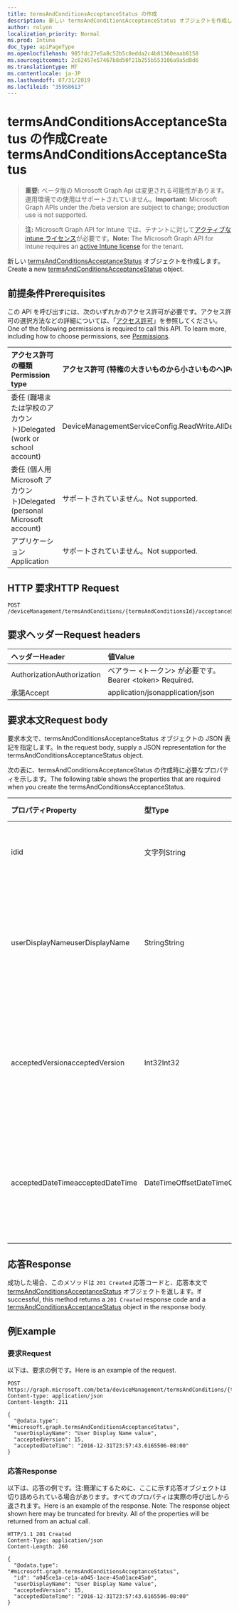 ```yaml
---
title: termsAndConditionsAcceptanceStatus の作成
description: 新しい termsAndConditionsAcceptanceStatus オブジェクトを作成します。
author: rolyon
localization_priority: Normal
ms.prod: Intune
doc_type: apiPageType
ms.openlocfilehash: 985fdc27e5a8c52b5c8edda2c4b81360eaab8158
ms.sourcegitcommit: 2c62457e57467b8d50f21b255b553106a9a5d8d6
ms.translationtype: MT
ms.contentlocale: ja-JP
ms.lasthandoff: 07/31/2019
ms.locfileid: "35958613"
---
```

# <a name="create-termsandconditionsacceptancestatus"></a><span data-ttu-id="75245-103">termsAndConditionsAcceptanceStatus の作成</span><span class="sxs-lookup"><span data-stu-id="75245-103">Create termsAndConditionsAcceptanceStatus</span></span>

> <span data-ttu-id="75245-104">**重要:** ベータ版の Microsoft Graph Api は変更される可能性があります。運用環境での使用はサポートされていません。</span><span class="sxs-lookup"><span data-stu-id="75245-104">**Important:** Microsoft Graph APIs under the /beta version are subject to change; production use is not supported.</span></span>

> <span data-ttu-id="75245-105">**注:** Microsoft Graph API for Intune では、テナントに対して[アクティブな intune ライセンス](https://go.microsoft.com/fwlink/?linkid=839381)が必要です。</span><span class="sxs-lookup"><span data-stu-id="75245-105">**Note:** The Microsoft Graph API for Intune requires an [active Intune license](https://go.microsoft.com/fwlink/?linkid=839381) for the tenant.</span></span>

<span data-ttu-id="75245-106">新しい [termsAndConditionsAcceptanceStatus](../resources/intune-companyterms-termsandconditionsacceptancestatus.md) オブジェクトを作成します。</span><span class="sxs-lookup"><span data-stu-id="75245-106">Create a new [termsAndConditionsAcceptanceStatus](../resources/intune-companyterms-termsandconditionsacceptancestatus.md) object.</span></span>

## <a name="prerequisites"></a><span data-ttu-id="75245-107">前提条件</span><span class="sxs-lookup"><span data-stu-id="75245-107">Prerequisites</span></span>
<span data-ttu-id="75245-p101">この API を呼び出すには、次のいずれかのアクセス許可が必要です。アクセス許可の選択方法などの詳細については、「[アクセス許可](/graph/permissions-reference)」を参照してください。</span><span class="sxs-lookup"><span data-stu-id="75245-p101">One of the following permissions is required to call this API. To learn more, including how to choose permissions, see [Permissions](/graph/permissions-reference).</span></span>

|<span data-ttu-id="75245-110">アクセス許可の種類</span><span class="sxs-lookup"><span data-stu-id="75245-110">Permission type</span></span>|<span data-ttu-id="75245-111">アクセス許可 (特権の大きいものから小さいものへ)</span><span class="sxs-lookup"><span data-stu-id="75245-111">Permissions (from most to least privileged)</span></span>|
|:---|:---|
|<span data-ttu-id="75245-112">委任 (職場または学校のアカウント)</span><span class="sxs-lookup"><span data-stu-id="75245-112">Delegated (work or school account)</span></span>|<span data-ttu-id="75245-113">DeviceManagementServiceConfig.ReadWrite.All</span><span class="sxs-lookup"><span data-stu-id="75245-113">DeviceManagementServiceConfig.ReadWrite.All</span></span>|
|<span data-ttu-id="75245-114">委任 (個人用 Microsoft アカウント)</span><span class="sxs-lookup"><span data-stu-id="75245-114">Delegated (personal Microsoft account)</span></span>|<span data-ttu-id="75245-115">サポートされていません。</span><span class="sxs-lookup"><span data-stu-id="75245-115">Not supported.</span></span>|
|<span data-ttu-id="75245-116">アプリケーション</span><span class="sxs-lookup"><span data-stu-id="75245-116">Application</span></span>|<span data-ttu-id="75245-117">サポートされていません。</span><span class="sxs-lookup"><span data-stu-id="75245-117">Not supported.</span></span>|

## <a name="http-request"></a><span data-ttu-id="75245-118">HTTP 要求</span><span class="sxs-lookup"><span data-stu-id="75245-118">HTTP Request</span></span>
<!-- {
  "blockType": "ignored"
}
-->
``` http
POST /deviceManagement/termsAndConditions/{termsAndConditionsId}/acceptanceStatuses
```

## <a name="request-headers"></a><span data-ttu-id="75245-119">要求ヘッダー</span><span class="sxs-lookup"><span data-stu-id="75245-119">Request headers</span></span>
|<span data-ttu-id="75245-120">ヘッダー</span><span class="sxs-lookup"><span data-stu-id="75245-120">Header</span></span>|<span data-ttu-id="75245-121">値</span><span class="sxs-lookup"><span data-stu-id="75245-121">Value</span></span>|
|:---|:---|
|<span data-ttu-id="75245-122">Authorization</span><span class="sxs-lookup"><span data-stu-id="75245-122">Authorization</span></span>|<span data-ttu-id="75245-123">ベアラー &lt;トークン&gt; が必要です。</span><span class="sxs-lookup"><span data-stu-id="75245-123">Bearer &lt;token&gt; Required.</span></span>|
|<span data-ttu-id="75245-124">承諾</span><span class="sxs-lookup"><span data-stu-id="75245-124">Accept</span></span>|<span data-ttu-id="75245-125">application/json</span><span class="sxs-lookup"><span data-stu-id="75245-125">application/json</span></span>|

## <a name="request-body"></a><span data-ttu-id="75245-126">要求本文</span><span class="sxs-lookup"><span data-stu-id="75245-126">Request body</span></span>
<span data-ttu-id="75245-127">要求本文で、termsAndConditionsAcceptanceStatus オブジェクトの JSON 表記を指定します。</span><span class="sxs-lookup"><span data-stu-id="75245-127">In the request body, supply a JSON representation for the termsAndConditionsAcceptanceStatus object.</span></span>

<span data-ttu-id="75245-128">次の表に、termsAndConditionsAcceptanceStatus の作成時に必要なプロパティを示します。</span><span class="sxs-lookup"><span data-stu-id="75245-128">The following table shows the properties that are required when you create the termsAndConditionsAcceptanceStatus.</span></span>

|<span data-ttu-id="75245-129">プロパティ</span><span class="sxs-lookup"><span data-stu-id="75245-129">Property</span></span>|<span data-ttu-id="75245-130">型</span><span class="sxs-lookup"><span data-stu-id="75245-130">Type</span></span>|<span data-ttu-id="75245-131">説明</span><span class="sxs-lookup"><span data-stu-id="75245-131">Description</span></span>|
|:---|:---|:---|
|<span data-ttu-id="75245-132">id</span><span class="sxs-lookup"><span data-stu-id="75245-132">id</span></span>|<span data-ttu-id="75245-133">文字列</span><span class="sxs-lookup"><span data-stu-id="75245-133">String</span></span>|<span data-ttu-id="75245-134">エンティティの一意識別子。</span><span class="sxs-lookup"><span data-stu-id="75245-134">Unique identifier of the entity.</span></span>|
|<span data-ttu-id="75245-135">userDisplayName</span><span class="sxs-lookup"><span data-stu-id="75245-135">userDisplayName</span></span>|<span data-ttu-id="75245-136">String</span><span class="sxs-lookup"><span data-stu-id="75245-136">String</span></span>|<span data-ttu-id="75245-137">エンティティによって承諾が示されているユーザーの表示名。</span><span class="sxs-lookup"><span data-stu-id="75245-137">Display name of the user whose acceptance the entity represents.</span></span>|
|<span data-ttu-id="75245-138">acceptedVersion</span><span class="sxs-lookup"><span data-stu-id="75245-138">acceptedVersion</span></span>|<span data-ttu-id="75245-139">Int32</span><span class="sxs-lookup"><span data-stu-id="75245-139">Int32</span></span>|<span data-ttu-id="75245-140">ユーザーによって承諾された使用条件の最新バージョン番号。</span><span class="sxs-lookup"><span data-stu-id="75245-140">Most recent version number of the T&C accepted by the user.</span></span>|
|<span data-ttu-id="75245-141">acceptedDateTime</span><span class="sxs-lookup"><span data-stu-id="75245-141">acceptedDateTime</span></span>|<span data-ttu-id="75245-142">DateTimeOffset</span><span class="sxs-lookup"><span data-stu-id="75245-142">DateTimeOffset</span></span>|<span data-ttu-id="75245-143">最後にユーザーによって使用条件が承諾された DateTime。</span><span class="sxs-lookup"><span data-stu-id="75245-143">DateTime when the terms were last accepted by the user.</span></span>|



## <a name="response"></a><span data-ttu-id="75245-144">応答</span><span class="sxs-lookup"><span data-stu-id="75245-144">Response</span></span>
<span data-ttu-id="75245-145">成功した場合、このメソッドは `201 Created` 応答コードと、応答本文で [termsAndConditionsAcceptanceStatus](../resources/intune-companyterms-termsandconditionsacceptancestatus.md) オブジェクトを返します。</span><span class="sxs-lookup"><span data-stu-id="75245-145">If successful, this method returns a `201 Created` response code and a [termsAndConditionsAcceptanceStatus](../resources/intune-companyterms-termsandconditionsacceptancestatus.md) object in the response body.</span></span>

## <a name="example"></a><span data-ttu-id="75245-146">例</span><span class="sxs-lookup"><span data-stu-id="75245-146">Example</span></span>

### <a name="request"></a><span data-ttu-id="75245-147">要求</span><span class="sxs-lookup"><span data-stu-id="75245-147">Request</span></span>
<span data-ttu-id="75245-148">以下は、要求の例です。</span><span class="sxs-lookup"><span data-stu-id="75245-148">Here is an example of the request.</span></span>
``` http
POST https://graph.microsoft.com/beta/deviceManagement/termsAndConditions/{termsAndConditionsId}/acceptanceStatuses
Content-type: application/json
Content-length: 211

{
  "@odata.type": "#microsoft.graph.termsAndConditionsAcceptanceStatus",
  "userDisplayName": "User Display Name value",
  "acceptedVersion": 15,
  "acceptedDateTime": "2016-12-31T23:57:43.6165506-08:00"
}
```

### <a name="response"></a><span data-ttu-id="75245-149">応答</span><span class="sxs-lookup"><span data-stu-id="75245-149">Response</span></span>
<span data-ttu-id="75245-p102">以下は、応答の例です。注:簡潔にするために、ここに示す応答オブジェクトは切り詰められている場合があります。すべてのプロパティは実際の呼び出しから返されます。</span><span class="sxs-lookup"><span data-stu-id="75245-p102">Here is an example of the response. Note: The response object shown here may be truncated for brevity. All of the properties will be returned from an actual call.</span></span>
``` http
HTTP/1.1 201 Created
Content-Type: application/json
Content-Length: 260

{
  "@odata.type": "#microsoft.graph.termsAndConditionsAcceptanceStatus",
  "id": "a045ce1a-ce1a-a045-1ace-45a01ace45a0",
  "userDisplayName": "User Display Name value",
  "acceptedVersion": 15,
  "acceptedDateTime": "2016-12-31T23:57:43.6165506-08:00"
}
```





